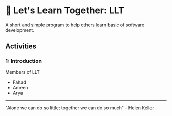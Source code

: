 # 🤝 Let's Learn Together: LLT

A short and simple program to help others learn basic of software development.

## Activities

### 1: Introduction
Members of LLT
- Fahad
- Ameen
- Arya
  


---

"Alone we can do so little; together we can do so much" - Helen Keller
